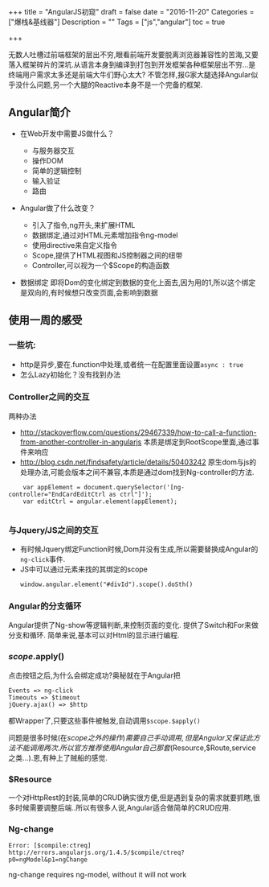 +++
title = "AngularJS初窥"
draft = false
date = "2016-11-20"
Categories = ["爆栈&基线器"] 
Description = "" 
Tags = ["js","angular"] 
toc = true

+++

无数人吐槽过前端框架的层出不穷,眼看前端开发要脱离浏览器兼容性的苦海,又要落入框架碎片的深坑.从语言本身到编译到打包到开发框架各种框架层出不穷...是终端用户需求太多还是前端大牛们野心太大? 不管怎样,报G家大腿选择Angular似乎没什么问题,另一个大腿的Reactive本身不是一个完备的框架.

## Angular简介
- 在Web开发中需要JS做什么？
    - 与服务器交互
    - 操作DOM
    - 简单的逻辑控制
    - 输入验证
    - 路由

- Angular做了什么改变？
    - 引入了指令,ng开头,来扩展HTML
    - 数据绑定,通过对HTML元素增加指令ng-model
    - 使用directive来自定义指令
    - Scope,提供了HTML视图和JS控制器之间的纽带
    - Controller,可以视为一个$Scope的构造函数
- 数据绑定 即将Dom的变化绑定到数据的变化上面去,因为用的1,所以这个绑定是双向的,有时候想只改变页面,会影响到数据

## 使用一周的感受

### 一些坑:
- http是异步,要在.function中处理,或者统一在配置里面设置`async : true`
- 怎么Lazy初始化？没有找到办法

### Controller之间的交互
两种办法

- http://stackoverflow.com/questions/29467339/how-to-call-a-function-from-another-controller-in-angularjs
本质是绑定到RootScope里面,通过事件来响应
- http://blog.csdn.net/findsafety/article/details/50403242
原生dom与js的处理办法,可能会版本之间不兼容,本质是通过dom找到Ng-controller的方法.

```
    var appElement = document.querySelector('[ng-controller="EndCardEditCtrl as ctrl"]');
    var editCtrl = angular.element(appElement);
    
```

### 与Jquery/JS之间的交互
- 有时候Jquery绑定Function时候,Dom并没有生成,所以需要替换成Angular的`ng-click`事件.
- JS中可以通过元素来找的其绑定的scope
    ```
    window.angular.element("#divId").scope().doSth()
    ```

### Angular的分支循环
Angular提供了Ng-show等逻辑判断,来控制页面的变化.
提供了Switch和For来做分支和循环.
简单来说,基本可以对Html的显示进行编程.

### $scope.$apply()
点击按钮之后,为什么会绑定成功?奥秘就在于Angular把
```
Events => ng-click
Timeouts => $timeout
jQuery.ajax() => $http
```
都Wrapper了,只要这些事件被触发,自动调用`$scope.$apply()`

问题是很多时候(在$scope之外的操作)需要自己手动调用, 但是Angular又保证此方法不能调用两次.
所以官方推荐使用Angular自己那套($Resource,$Route,service之类...).恩,有种上了贼船的感觉.

### $Resource
一个对HttpRest的封装,简单的CRUD确实很方便,但是遇到复杂的需求就要抓瞎,很多时候需要调整后端..所以有很多人说,Angular适合做简单的CRUD应用.

### Ng-change
```
Error: [$compile:ctreq] http://errors.angularjs.org/1.4.5/$compile/ctreq?p0=ngModel&p1=ngChange

```
ng-change requires ng-model, without it will not work

